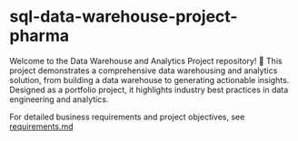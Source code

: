 # sql-data-warehouse-project-pharma
Welcome to the Data Warehouse and Analytics Project repository! 🚀
This project demonstrates a comprehensive data warehousing and analytics solution, from building a data warehouse to generating actionable insights. Designed as a portfolio project, it highlights industry best practices in data engineering and analytics.

For detailed business requirements and project objectives, see [requirements.md](requirements.md)
